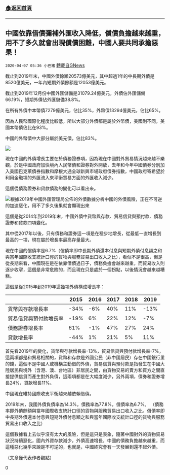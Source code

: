 ###  [:house:返回首頁](https://github.com/ourhimalayas/txt)
---

## 中國依靠借債彌補外匯收入降低，償債負擔越來越重，用不了多久就會出現償債困難，中國人要共同承擔惡果！
`2020-04-07 05:36 小巴猪` [轉載自GNews](https://gnews.org/zh-hant/164797/)

截止到2019年末，中國外債餘額20573億美元，其中超過1年的中長期外債是8520億美元，一年內短期外債餘額是12053億美元。

截止到2019年12月份中國外匯儲備是31079.24億美元，外債佔外匯儲備66.19%，短期外債佔外匯儲備38.8%。

在所有外債中本幣債7279億美元，佔比35%，外幣債13294億美元，佔比65%。

因為人民幣國際化程度比較低，所以大部分外債都是屬於外幣債，美國則不同，美國本幣債佔比在93%。

中國的外幣債中大部分屬於美元債，佔比83%。

![](https://s3-ap-northeast-1.amazonaws.com/news.guo.offload.media/wp-content/uploads/2020/04/07053122/11-3.png)

現在中國的外債增長主要在於債務證券項，因為現在中國對外貿易情況越來越不樂觀，於是中國政府加快境內人民幣債和證券對外開放，去年和今年中國債券分別加入美國巴克萊債券指數和摩根大通全球新興市場政府債券指數，中國政府寄希望於利用金融項的外匯流入來平衡貿易方面的外匯收入減少。

這個從債務證券和貸款債務的變化可以看出來。

![根據2019年中國外匯管理局公佈的外債數據分析中國的外債風險，正在不可逆的加速惡化，用不了多久後果就會顯現出來](https://s3-ap-northeast-1.amazonaws.com/news.guo.offload.media/wp-content/uploads/2020/04/07053130/22.png)

這個是從2014年到2019年末，中國外債中貨幣與存款、貿易信貸與預付款、債務證券和貸款四項變化。

其中從2017年以後，只有債務和證券這一項是在穩步地增長，從最低一直增長到最高的一項，現在屬於增長率最高存量最大。

現在中國的償債率是6.7%（償債率即中長期外債還本付息與短期外債付息額之和與當年國際收支統計口徑的貨物與服務貿易出口收入之比），看似不是很高，但是從長期來看，中國現在是在依靠借債過日子，債務負擔會越來越重，而貿易收入則逐步收窄，這個是非常危險的，而且現在只是處於一個拐點，以後情況會越來越糟糕。

這個是從2015年到2019年這幾項外債構成增長率：


|  |  2015  |  2016  |  2017  |  2018  |  2019  |
| --- | --- | --- | --- | --- | --- |
| 貨幣與存款增長率 |  -34%  |  -6%  |  40%  |  11%  |  -13%  |
| 貿易信貸與預付款增長率 |  -19%  |  6%  |  22%  |  12%  |  -7%  |
| 債務證券增長率 |  61%  |  -1%  |  47%  |  27%  |  24%  |
| 貸款增長率 |  -44%  |  1%  |  21%  |  5%  |  11%  |


首先看2019年的變化，貨幣與存款增長率-13%，貿易信貸與預付款增長率-7%，這兩項都是和貿易相關的，貨幣和存款是外國公民（非中國居民）存在中國銀行里的錢，這個不是中國人或機構主動借的外債，貿易信貸與預付款是指發生在中國大陸居民與境外（含港、澳、台地區）非居民之間，由貨物交易的賣方和買方之間直接提供信貸而產生對外負債，這兩項都是在大幅度減少，另外兩項，債券和證券增長24%，貸款增長11%。

中國現在維持國際收支平衡越來越依賴借債。

2019年末，我國外債負債率為14.3%，債務率為77.8%，償債率為6.7%。 （債務率即外債餘額與當年國際收支統計口徑的貨物與服務貿易出口收入之比。償債率即中長期外債還本付息與短期外債付息額之和與當年國際收支統計口徑的貨物與服務貿易出口收入之比）

這個數據看上去似乎沒有太大的風險，但是這只是表象，隨著中國對外的貨物貿易狀況持續惡化，國內外資存款減少，外債高速增長，中國的債務負擔越來越重，而這種惡化幾乎來說是不可逆的，也就是，中國終究會有一天發展到還不起外債。

（文章僅代表作者觀點）

0
